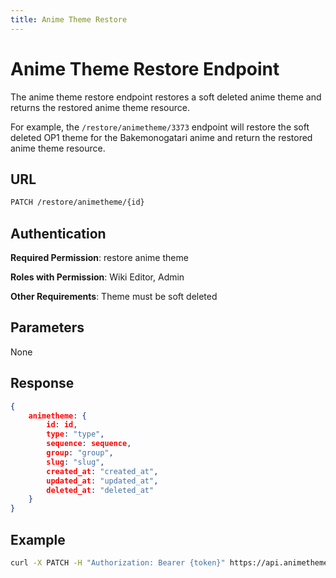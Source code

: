 ```yaml
---
title: Anime Theme Restore
---
```


# Anime Theme Restore Endpoint 

The anime theme restore endpoint restores a soft deleted anime theme and returns the restored anime theme resource.

For example, the `/restore/animetheme/3373` endpoint will restore the soft deleted OP1 theme for the Bakemonogatari anime and return the restored anime theme resource.

## URL

```sh
PATCH /restore/animetheme/{id}
```

## Authentication

**Required Permission**: restore anime theme

**Roles with Permission**: Wiki Editor, Admin

**Other Requirements**: Theme must be soft deleted

## Parameters

None

## Response

```json
{
    animetheme: {
        id: id,
        type: "type",
        sequence: sequence,
        group: "group",
        slug: "slug",
        created_at: "created_at",
        updated_at: "updated_at",
        deleted_at: "deleted_at"
    }
}
```

## Example

```bash
curl -X PATCH -H "Authorization: Bearer {token}" https://api.animethemes.moe/restore/animetheme/3373
```
